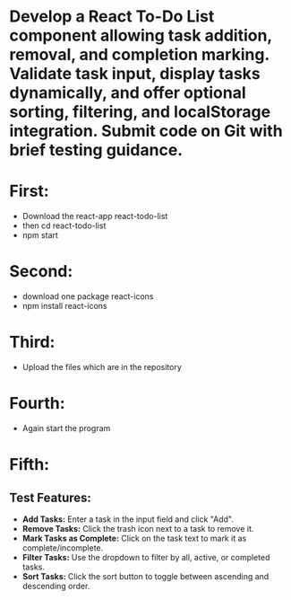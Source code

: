 # Develop a React To-Do List component allowing task addition, removal, and completion marking. Validate task input, display tasks dynamically, and offer optional sorting, filtering, and localStorage integration. Submit code on Git with brief testing guidance.
# First:
* Download the react-app react-todo-list
* then cd react-todo-list
* npm start
# Second:
* download one package react-icons
* npm install react-icons
# Third:
* Upload the files which are in the repository
# Fourth:
* Again start the program
# Fifth:
## Test Features:

* **Add Tasks:** Enter a task in the input field and click "Add".
* **Remove Tasks:** Click the trash icon next to a task to remove it.
* **Mark Tasks as Complete:** Click on the task text to mark it as complete/incomplete.
* **Filter Tasks:** Use the dropdown to filter by all, active, or completed tasks.
* **Sort Tasks:** Click the sort button to toggle between ascending and descending order.


